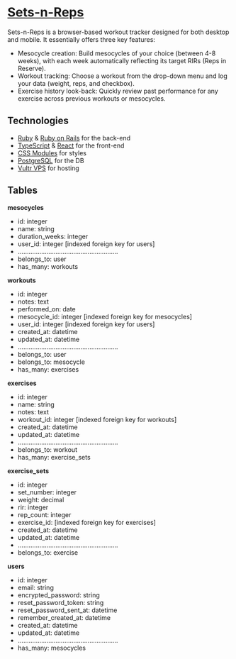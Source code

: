 # [Sets-n-Reps](https://sets-n-reps.com)                                                                                                                                                                                                                                                                                                                    

Sets-n-Reps is a browser-based workout tracker designed for both desktop and mobile.
It essentially offers three key features:
- Mesocycle creation: Build mesocycles of your choice (between 4-8 weeks), with each week automatically reflecting its target RIRs (Reps in Reserve).
- Workout tracking: Choose a workout from the drop-down menu and log your data (weight, reps, and checkbox).
- Exercise history look-back: Quickly review past performance for any exercise across previous workouts or mesocycles.

## Technologies

- [Ruby](https://www.ruby-lang.org/en/) & [Ruby on Rails](https://rubyonrails.org/) for the back-end
- [TypeScript](https://www.typescriptlang.org/) & [React](https://react.dev/) for the front-end
- [CSS Modules](https://github.com/css-modules/css-modules) for styles
- [PostgreSQL](https://www.postgresql.org/) for the DB
- [Vultr VPS](https://www.vultr.com/) for hosting

## Tables

**mesocycles**
- id: integer
- name: string
- duration_weeks: integer
- user_id: integer [indexed foreign key for users]
- ........................................................
- belongs_to: user
- has_many: workouts

**workouts**
- id: integer
- notes: text
- performed_on: date
- mesocycle_id: integer [indexed foreign key for mesocycles] 
- user_id: integer [indexed foreign key for users]
- created_at: datetime
- updated_at: datetime
- ........................................................
- belongs_to: user 
- belongs_to: mesocycle
- has_many: exercises

**exercises**
- id: integer
- name: string
- notes: text
- workout_id: integer [indexed foreign key for workouts]
- created_at: datetime
- updated_at: datetime
- ........................................................
- belongs_to: workout
- has_many: exercise_sets

**exercise_sets**
- id: integer
- set_number: integer
- weight: decimal
- rir: integer
- rep_count: integer
- exercise_id: [indexed foreign key for exercises]
- created_at: datetime
- updated_at: datetime
- ........................................................
- belongs_to: exercise

**users**
- id: integer
- email: string
- encrypted_password: string
- reset_password_token: string
- reset_password_sent_at: datetime
- remember_created_at: datetime
- created_at: datetime
- updated_at: datetime
- ........................................................
- has_many: mesocycles
